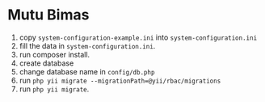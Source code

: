 # Mutu Bimas

1. copy `system-configuration-example.ini` into `system-configuration.ini`
2. fill the data in `system-configuration.ini`.
3. run composer install.
4. create database
5. change database name in `config/db.php`
6. run `php yii migrate --migrationPath=@yii/rbac/migrations`
7. run `php yii migrate`.
